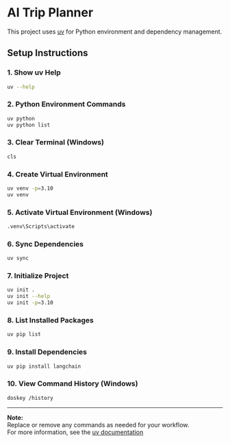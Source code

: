 # AI Trip Planner

This project uses [uv](https://github.com/astral-sh/uv) for Python environment and dependency management.

## Setup Instructions

### 1. Show uv Help

```sh
uv --help
```

### 2. Python Environment Commands

```sh
uv python
uv python list
```

### 3. Clear Terminal (Windows)

```sh
cls
```

### 4. Create Virtual Environment

```sh
uv venv -p=3.10
uv venv
```

### 5. Activate Virtual Environment (Windows)

```sh
.venv\Scripts\activate
```

### 6. Sync Dependencies

```sh
uv sync
```

### 7. Initialize Project

```sh
uv init .
uv init --help
uv init -p=3.10
```

### 8. List Installed Packages

```sh
uv pip list
```

### 9. Install Dependencies

```sh
uv pip install langchain
```

### 10. View Command History (Windows)

```sh
doskey /history
```

---

**Note:**  
Replace or remove any commands as needed for your workflow.  
For more information, see the [uv documentation](https://github.com/astral-sh/uv)